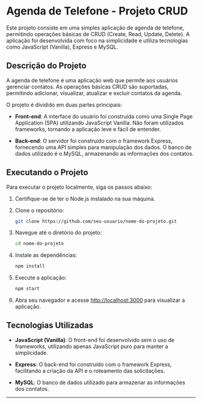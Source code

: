 # Agenda de Telefone - Projeto CRUD

Este projeto consiste em uma simples aplicação de agenda de telefone, permitindo operações básicas de CRUD (Create, Read, Update, Delete). A aplicação foi desenvolvida com foco na simplicidade e utiliza tecnologias como JavaScript (Vanilla), Express e MySQL.

## Descrição do Projeto

A agenda de telefone é uma aplicação web que permite aos usuários gerenciar contatos. As operações básicas CRUD são suportadas, permitindo adicionar, visualizar, atualizar e excluir contatos da agenda.

O projeto é dividido em duas partes principais:

- **Front-end**: A interface do usuário foi construída como uma Single Page Application (SPA) utilizando JavaScript Vanilla. Não foram utilizados frameworks, tornando a aplicação leve e fácil de entender.

- **Back-end**: O servidor foi construído com o framework Express, fornecendo uma API simples para manipulação dos dados. O banco de dados utilizado é o MySQL, armazenando as informações dos contatos.

## Executando o Projeto

Para executar o projeto localmente, siga os passos abaixo:

1. Certifique-se de ter o Node.js instalado na sua máquina.

2. Clone o repositório:

    ```bash
    git clone https://github.com/seu-usuario/nome-do-projeto.git
    ```

3. Navegue até o diretório do projeto:

    ```bash
    cd nome-do-projeto
    ```

4. Instale as dependências:

    ```bash
    npm install
    ```

5. Execute a aplicação:

    ```bash
    npm start
    ```

6. Abra seu navegador e acesse [http://localhost:3000](http://localhost:3000) para visualizar a aplicação.

## Tecnologias Utilizadas

- **JavaScript (Vanilla)**: O front-end foi desenvolvido sem o uso de frameworks, utilizando apenas JavaScript puro para manter a simplicidade.

- **Express**: O back-end foi construído com o framework Express, facilitando a criação da API e o roteamento das solicitações.

- **MySQL**: O banco de dados utilizado para armazenar as informações dos contatos.

---

